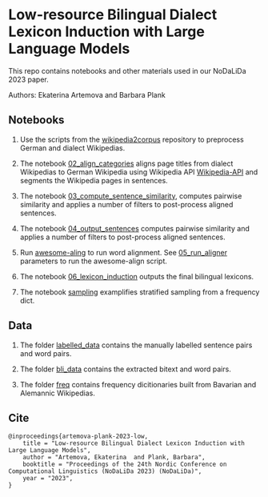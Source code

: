 # Low-resource Bilingual Dialect Lexicon Induction with Large Language Models 


This repo contains notebooks and other materials used in our NoDaLiDa 2023 paper.

Authors: Ekaterina Artemova and Barbara Plank

## Notebooks

1. Use the scripts from the [wikipedia2corpus](https://github.com/GermanT5/wikipedia2corpus) repository to preprocess German and dialect Wikipedias. 

2. The notebook [02_align_categories](https://github.com/mainlp/dialect-BLI/blob/main/02_align_categories.ipynb)  aligns page titles from dialect Wikipedias to German Wikipedia using Wikipedia API [Wikipedia-API](https://pypi.org/project/Wikipedia-API/) and segments the Wikipedia pages in sentences.

3. The notebook [03_compute_sentence_similarity](https://github.com/mainlp/dialect-BLI/blob/main/03_compute_sentence_similarity.ipynb), computes pairwise similarity and applies a number of filters to post-process aligned sentences.

4. The notebook [04_output_sentences](https://github.com/mainlp/dialect-BLI/blob/main/04_output_sentences.ipynb) computes pairwise similarity and applies a number of filters to post-process aligned sentences.

5. Run [awesome-aling](https://github.com/neulab/awesome-align) to run word alignment. See [05_run_aligner](https://github.com/mainlp/dialect-BLI/blob/main/05_run_aligner.sh) parameters to run the awesome-align script. 

6. The notebook [06_lexicon_induction](https://github.com/mainlp/dialect-BLI/blob/main/04_output_sentences.ipynb) outputs the final bilingual lexicons. 

7. The notebook [sampling](https://github.com/mainlp/dialect-BLI/blob/main/freq/sampling.ipynb) examplifies stratified sampling from a frequency dict.

## Data

1. The folder [labelled_data](https://github.com/mainlp/dialect-BLI/blob/main/labelled_data)  contains the manually labelled sentence pairs and word pairs.

2. The folder [bli_data](https://github.com/mainlp/dialect-BLI/blob/main/bli_data)  contains the extracted bitext and word pairs.

3. The folder [freq](https://github.com/mainlp/dialect-BLI/blob/main/freq) contains frequency dicitionaries built from Bavarian  and Alemannic Wikipedias.  

## Cite

```
@inproceedings{artemova-plank-2023-low,
    title = "Low-resource Bilingual Dialect Lexicon Induction with Large Language Models",
    author = "Artemova, Ekaterina  and Plank, Barbara",
    booktitle = "Proceedings of the 24th Nordic Conference on Computational Linguistics (NoDaLiDa 2023) (NoDaLiDa)",
    year = "2023",
}

```


